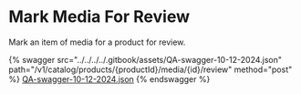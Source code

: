 # Mark Media For Review

Mark an item of media for a product for review.

{% swagger src="../../../../.gitbook/assets/QA-swagger-10-12-2024.json" path="/v1/catalog/products/{productId}/media/{id}/review" method="post" %}
[QA-swagger-10-12-2024.json](../../../../.gitbook/assets/QA-swagger-10-12-2024.json)
{% endswagger %}
